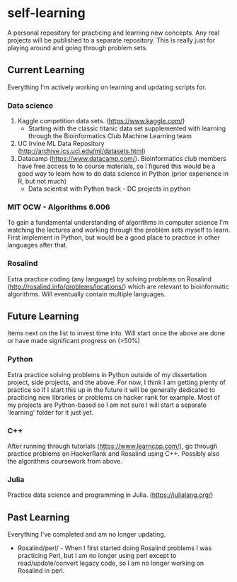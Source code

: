 # self-learning
A personal repository for practicing and learning new concepts. Any real projects will be published to a separate repository. This is really just for playing around and going through problem sets. 

## Current Learning
Everything I'm actively working on learning and updating scripts for.

### Data science
  1. Kaggle competition data sets. (https://www.kaggle.com/)
      * Starting with the classic titanic data set supplemented with learning through the Bioinformatics Club Machine Learning team 
  2. UC Irvine ML Data Repository (http://archive.ics.uci.edu/ml/datasets.html)
  3. Datacamp (https://www.datacamp.com/). Bioinformatics club members have free access to to course materials, so I figured this would be a good way to learn how to do data science in Python (prior experience in R, but not much)
      * Data scientist with Python track - DC projects in python

### MIT OCW - Algorithms 6.006
To gain a fundamental understanding of algorithms in computer science I'm watching the lectures and working through the problem sets myself to learn. First implement in Python, but would be a good place to practice in other languages after that.

### Rosalind
Extra practice coding (any language) by solving problems on Rosalind (http://rosalind.info/problems/locations/) which are relevant to bioinformatic algorithms. Will eventually contain multiple languages.

## Future Learning
Items next on the list to invest time into. Will start once the above are done or have made significant progress on (>50%)

### Python
Extra practice solving problems in Python outside of my dissertation project, side projects, and the above. For now, I think I am getting plenty of practice so if I start this up in the future it will be generally dedicated to practicing new libraries or problems on hacker rank for example. Most of my projects are Python-based so I am not sure I will start a separate 'learning' folder for it just yet.

### C++
After running through tutorials (https://www.learncpp.com/), go through practice problems on HackerRank and Rosalind using C++. Possibly also the algorithms coursework from above.   

### Julia
Practice data science and programming in Julia. (https://julialang.org/)

## Past Learning
Everything I've completed and am no longer updating.

  * Rosalind/perl/ - When I first started doing Rosalind problems I was practicing Perl, but I am no longer using perl except to read/update/convert legacy code, so I am no longer working on Rosalind in perl.
